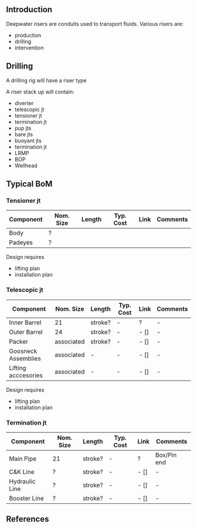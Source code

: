 ## Introduction

Deepwater risers are conduits used to transport fluids. Various risers are:
- production
- drilling
- intervention

## Drilling

A drilling rig will have a riser type

A riser stack up will contain:
- diverter
- telescopic jt
- tensioner jt
- termination jt
- pup jts
- bare jts
- buoyant jts
- termination jt
- LRMP
- BOP
- Wellhead

## Typical BoM


### Tensioner jt

| Component  | Nom. Size | Length | Typ. Cost   | Link | Comments |
|--------|---------|---------|----------|---------|---------|
| Body |  ? | 
| Padeyes |  ? | 

Design requires
- lifting plan
- installation plan

### Telescopic jt

| Component  | Nom. Size | Length | Typ. Cost   | Link | Comments |
|--------|---------|---------|----------|---------|---------|
| Inner Barrel |  21 | stroke? | - | ? | - | 
| Outer Barrel |  24 | stroke? | - | - [] | - | 
| Packer |  associated | stroke? | - | - [] | - | 
| Goosneck Assemblies |  associated | - | - | - [] | - | 
| Lifting acccesories |  associated | - | - | - [] | - | 

Design requires
- lifting plan
- installation plan

### Termination jt

| Component  | Nom. Size | Length | Typ. Cost   | Link | Comments |
|--------|---------|---------|----------|---------|---------|
| Main Pipe |  21 | stroke? | - | ? | Box/Pin end | 
| C&K Line |  ? | stroke? | - | - [] | - | 
| Hydraulic Line |  ? | stroke? | - | - [] | - | 
| Booster Line |  ? | stroke? | - | - [] |  - | 


## References

